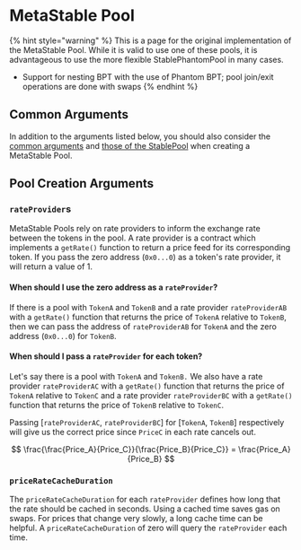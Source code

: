 # MetaStable Pool

{% hint style="warning" %}
This is a page for the original implementation of the MetaStable Pool. While it is valid to use one of these pools, it is advantageous to use the more flexible StablePhantomPool in many cases.

* Support for nesting BPT with the use of Phantom BPT; pool join/exit operations are done with swaps
{% endhint %}

## Common Arguments

In addition to the arguments listed below, you should also consider the [common arguments](./#common-arguments) and [those of the StablePool](stablepool.md) when creating a MetaStable Pool.&#x20;

## Pool Creation Arguments

### `rateProvider`s

MetaStable Pools rely on rate providers to inform the exchange rate between the tokens in the pool. A rate provider is a contract which implements a `getRate()` function to return a price feed for its corresponding token. If you pass the zero address (`0x0...0`) as a token's rate provider, it will return a value of 1.&#x20;

#### When should I use the zero address as a `rateProvider`?

If there is a pool with `TokenA` and `TokenB` and a rate provider `rateProviderAB` with a `getRate()` function that returns the price of `TokenA` relative to `TokenB`, then we can pass the address of `rateProviderAB` for `TokenA` and the zero address (`0x0...0`) for `TokenB`.&#x20;

#### When should I pass a `rateProvider` for each token?

Let's say there is a pool with `TokenA` and `TokenB.` We also have a rate provider `rateProviderAC` with a `getRate()` function that returns the price of `TokenA` relative to `TokenC` and a rate provider `rateProviderBC` with a `getRate()` function that returns the price of `TokenB` relative to `TokenC`.

Passing \[`rateProviderAC`, `rateProviderBC`] for \[`TokenA`, `TokenB`] respectively will give us the correct price since `PriceC` in each rate cancels out.

$$
\frac{\frac{Price_A}{Price_C}}{\frac{Price_B}{Price_C}} = \frac{Price_A}{Price_B}
$$

### `priceRateCacheDuration`

The `priceRateCacheDuration` for each `rateProvider` defines how long that the rate should be cached in seconds. Using a cached time saves gas on swaps. For prices that change very slowly, a long cache time can be helpful. A `priceRateCacheDuration` of zero will query the `rateProvider` each time. &#x20;

